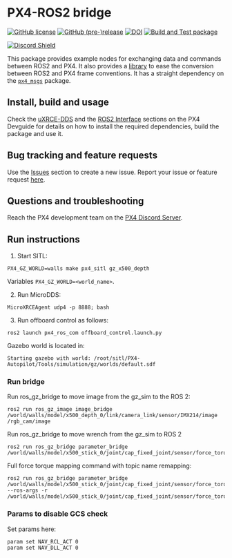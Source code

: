 # PX4-ROS2 bridge

[![GitHub license](https://img.shields.io/github/license/PX4/px4_ros_com.svg)](https://github.com/PX4/px4_ros_com/blob/master/LICENSE) [![GitHub (pre-)release](https://img.shields.io/github/release-pre/PX4/px4_ros_com.svg)](https://github.com/PX4/px4_ros_com/releases/tag/beta) [![DOI](https://zenodo.org/badge/142936318.svg)](https://zenodo.org/badge/latestdoi/142936318) [![Build and Test package](https://github.com/PX4/px4_ros_com/workflows/Build%20and%20Test%20package/badge.svg?branch=master)](https://github.com/PX4/px4_ros_com/actions)

[![Discord Shield](https://discordapp.com/api/guilds/1022170275984457759/widget.png?style=shield)](https://discord.gg/dronecode)

This package provides example nodes for exchanging data and commands between ROS2 and PX4.
It also provides a [library](./include/px4_ros_com/frame_transforms.h) to ease the conversion between ROS2 and PX4 frame conventions.
It has a straight dependency on the [`px4_msgs`](https://github.com/PX4/px4_msgs) package.

## Install, build and usage

Check the [uXRCE-DDS](https://docs.px4.io/main/en/middleware/uxrce_dds.html) and the [ROS2 Interface](https://docs.px4.io/main/en/ros/ros2_comm.html) sections on the PX4 Devguide for details on how to install the required dependencies, build the package and use it.

## Bug tracking and feature requests

Use the [Issues](https://github.com/PX4/px4_ros_com/issues) section to create a new issue. Report your issue or feature request [here](https://github.com/PX4/px4_ros_com/issues/new).

## Questions and troubleshooting

Reach the PX4 development team on the [PX4 Discord Server](https://discord.gg/dronecode).

## Run instructions

1) Start SITL: 
```
PX4_GZ_WORLD=walls make px4_sitl gz_x500_depth
```
Variables `PX4_GZ_WORLD=<world_name>`. 

2) Run MicroDDS: 
```
MicroXRCEAgent udp4 -p 8888; bash
```

3) Run offboard control as follows: 
```
ros2 launch px4_ros_com offboard_control.launch.py 
```

Gazebo world is located in: 
```
Starting gazebo with world: /root/sitl/PX4-Autopilot/Tools/simulation/gz/worlds/default.sdf
```

### Run bridge

Run ros_gz_bridge to move image from the gz_sim to the ROS 2: 
```
ros2 run ros_gz_image image_bridge /world/walls/model/x500_depth_0/link/camera_link/sensor/IMX214/image /rgb_cam/image
```
Run ros_gz_bridge to move wrench from the gz_sim to ROS 2
```
ros2 run ros_gz_bridge parameter_bridge /world/walls/model/x500_stick_0/joint/cap_fixed_joint/sensor/force_torque/forcetorque@geometry_msgs/msg/Wrench@gz.msgs.Wrench
```

Full force torque mapping command with topic name remapping: 
```
ros2 run ros_gz_bridge parameter_bridge /world/walls/model/x500_stick_0/joint/cap_fixed_joint/sensor/force_torque/forcetorque@geometry_msgs/msg/Wrench@gz.msgs.Wrench --ros-args -r /world/walls/model/x500_stick_0/joint/cap_fixed_joint/sensor/force_torque/forcetorque:=/measured_force
```

### Params to disable GCS check 

Set params here: 
```
param set NAV_RCL_ACT 0
param set NAV_DLL_ACT 0
```

